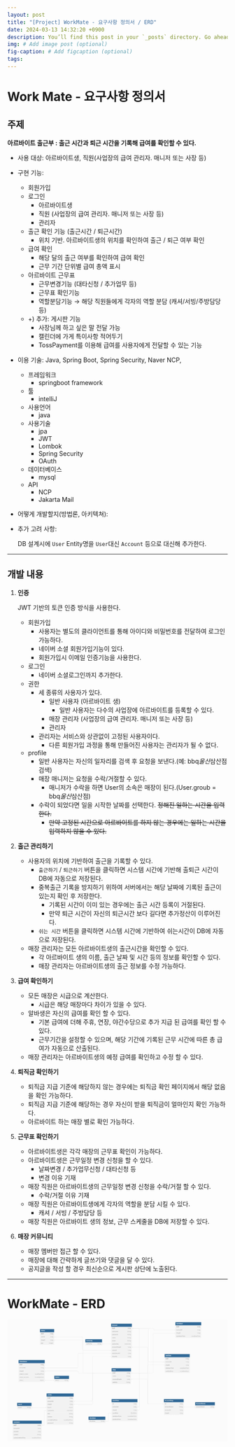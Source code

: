```yaml
---
layout: post
title: "[Project] WorkMate - 요구사항 정의서 / ERD"
date: 2024-03-13 14:32:20 +0900
description: You’ll find this post in your `_posts` directory. Go ahead and edit it and re-build the site to see your changes. # Add post description (optional)
img: # Add image post (optional)
fig-caption: # Add figcaption (optional)
tags: 
---
```

# Work Mate - 요구사항 정의서
## 주제

**아르바이트 출근부 : 출근 시간과 퇴근 시간을 기록해 급여를 확인할 수 있다.**

- 사용 대상: 아르바이트생, 직원(사업장의 급여 관리자. 매니저 또는 사장 등)
- 구현 기능:
    - 회원가입
    - 로그인
        - 아르바이트생
        - 직원 (사업장의 급여 관리자. 매니저 또는 사장 등)
        - 관리자
    - 출근 확인 기능 (출근시간 / 퇴근시간)
        - 위치 기반. 아르바이트생의 위치를 확인하여 출근 / 퇴근 여부 확인
    - 급여 확인
        - 해당 달의 출근 여부를 확인하여 급여 확인
        - 근무 기간 단위별 급여 총액 표시
    - 아르바이트 근무표
        - 근무변경기능 (대타신청 / 추가업무 등)
        - 근무표 확인기능
        - 역할분담기능 → 해당 직원들에게 각자의 역할 분담 (캐셔/서빙/주방담당 등)
    - +) 추가: 게시판 기능
        - 사장님께 하고 싶은 말 전달 가능
        - 캘린더에 가게 특이사항 적어두기
        - TossPayment를 이용해 급여를 사용자에게 전달할 수 있는 기능
- 이용 기술: Java, Spring Boot, Spring Security, Naver NCP,
    - 프레임워크
        - springboot framework
    - 툴
        - intelliJ
    - 사용언어
        - java
    - 사용기술
        - jpa
        - JWT
        - Lombok
        - Spring Security
        - OAuth
    - 데이터베이스
        - mysql
    - API
        - NCP
        - Jakarta Mail
- 어떻게 개발할지(방법론, 아키텍쳐):

- 추가 고려 사항:

  DB 설계시에 `User` Entity명을 `User`대신 `Account` 등으로 대신해 추가한다.


---

## 개발 내용

1. **인증**

   JWT 기반의 토큰 인증 방식을 사용한다.

    - 회원가입
        - 사용자는 별도의 클라이언트를 통해 아이디와 비밀번호를 전달하여 로그인 가능하다.
        - 네이버 소셜 회원가입기능이 있다.
        - 회원가입시 이메일 인증기능을 사용한다.
    - 로그인
        - 네이버 소셜로그인까지 추가한다.
    - 권한
        - 세 종류의 사용자가 있다.
            - 일반 사용자 (아르바이트 생)
                - 일반 사용자는 다수의 사업장에 아르바이트를 등록할 수 있다.
            - 매장 관리자 (사업장의 급여 관리자. 매니저 또는 사장 등)
            - 관리자
        - 관리자는 서비스와 상관없이 고정된 사용자이다.
            - 다른 회원가입 과정을 통해 만들어진 사용자는 관리자가 될 수 없다.
    - profile
        - 일반 사용자는 자신의 일자리를 검색 후 요청을 보낸다.(예: bbq*울산*삼산점 검색)
        - 매장 매니저는 요청을 수락/거절할 수 있다.
            - 매니저가 수락을 하면 User의 소속은 매장이 된다.(User.groub = bbq*울산*삼산점)
        - 수락이 되었다면 일을 시작한 날짜를 선택한다. ~~정해진 일하는 시간을 입력한다.~~
            - ~~만약 고정된 시간으로 아르바이트를 하지 않는 경우에는 일하는 시간을 입력하지 않을 수 있다.~~

2. **출근 관리하기**
    - 사용자의 위치에 기반하여 출근을 기록할 수 있다.
        - `출근하기` / `퇴근하기` 버튼을 클릭하면 시스템 시간에 기반해 출퇴근 시간이 DB에 자동으로 저장된다.
        - 중복출근 기록을 방지하기 위하여 서버에서는 해당 날짜에 기록된 출근이 있는지 확인 후 저장한다.
            - 기록된 시간이 이미 있는 경우에는 출근 시간 등록이 거절된다.
            - 만약 퇴근 시간이 자신의 퇴근시간 보다 길다면 추가정산이 이루어진다.
        - `쉬는 시간`  버튼을 클릭하면 시스템 시간에 기반하여 쉬는시간이 DB에 자동으로 저장된다.
    - 매장 관리자는 모든 아르바이트생의 출근시간을 확인할 수 있다.
        - 각 아르바이트 생의 이름, 출근 날짜 및 시간 등의 정보를 확인할 수 있다.
        - 매장 관리자는 아르바이트생의 출근 정보를 수정 가능하다.

3. **급여 확인하기**
    - 모든 매장은 시급으로 계산한다.
        - 시급은 해당 매장마다 차이가 있을 수 있다.
    - 알바생은 자신의 급여를 확인 할 수 있다.
        - 기본 급여에 더해 주휴, 연장, 야간수당으로 추가 지급 된 급여를 확인 할 수 있다.
        - 근무기간을 설정할 수 있으며, 해당 기간에 기록된 근무 시간에 따른 총 급여가 자동으로 산출된다.
    - 매장 관리자는 아르바이트생의 예정 급여를 확인하고 수정 할 수 있다.

4. **퇴직금 확인하기**
    - 퇴직금 지급 기준에 해당하지 않는 경우에는 퇴직금 확인 페이지에서 해당 없음을 확인 가능하다.
    - 퇴직금 지급 기준에 해당하는 경우 자신이 받을 퇴직금이 얼마인지 확인 가능하다.
    - 아르바이트 하는 매장 별로 확인 가능하다.

5. **근무표 확인하기**
    - 아르바이트생은 각각 매장의 근무표 확인이 가능하다.
    - 아르바이트생은 근무일정 변경 신청을 할 수 있다.
        - 날짜변경 / 추가업무신청 / 대타신청 등
        - 변경 이유 기재
    - 매장 직원은 아르바이트생의 근무일정 변경 신청을 수락/거절 할 수 있다.
        - 수락/거절 이유 기재
    - 매장 직원은 아르바이트생에게 각자의 역할을 분담 시킬 수 있다.
        - 캐셔 / 서빙 / 주방담당 등
    - 매장 직원은 아르바이트 생의 정보, 근무 스케줄을 DB에 저장할 수 있다.

1. **매장 커뮤니티**
    - 매장 멤버만 접근 할 수 있다.
    - 매장에 대해 간략하게 글쓰기와 댓글을 달 수 있다.
    - 공지글을 작성 할 경우 최신순으로 게시판 상단에 노출된다.

---

# WorkMate - ERD
![img.png](/assets/img/posts/work-mate/erd/Untitled.jpg)